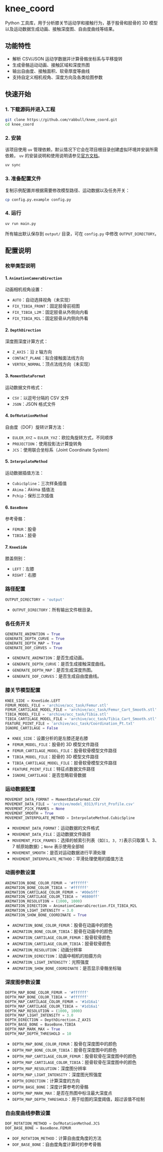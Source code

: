 # knee_coord

Python 工具库，用于分析膝关节运动学和接触行为，基于股骨和胫骨的 3D 模型以及运动数据生成动画、接触深度图、自由度曲线等结果。

## 功能特性

- 解析 CSV/JSON 运动学数据并计算骨骼坐标系与平移旋转
- 生成骨骼运动动画、接触区域和深度热图
- 输出自由度、接触面积、软骨厚度等曲线
- 支持自定义相机视角、深度方向及各类绘图参数

## 快速开始

### 1. 下载源码并进入工程
```bash
git clone https://github.com/rabbull/knee_coord.git
cd knee_coord
```

### 2. 安装

该项目使用 `uv` 管理依赖，默认情况下它会在项目根目录创建虚拟环境并安装所需依赖，
`uv` 的安装说明和使用说明请参见[官方文档](https://docs.astral.sh/uv/)。

```bash
uv sync
```

### 3. 准备配置文件

复制示例配置并根据需要修改模型路径、运动数据以及任务开关：

```bash
cp config.py.example config.py
```

### 4. 运行

```bash
uv run main.py
```

所有输出默认保存到 `output/` 目录，可在 `config.py` 中修改 `OUTPUT_DIRECTORY`。

## 配置说明

### 枚举类型说明

#### 1. `AnimationCameraDirection`
动画相机视角设置：
- `AUTO`：自动选择视角（未实现）
- `FIX_TIBIA_FRONT`：固定胫骨前视图
- `FIX_TIBIA_L2M`：固定胫骨从外侧向内看
- `FIX_TIBIA_M2L`：固定胫骨从内侧向外看

#### 2. `DepthDirection`
深度图深度计算方式：
- `Z_AXIS`：沿 z 轴方向
- `CONTACT_PLANE`：拟合接触面法线方向
- `VERTEX_NORMAL`：顶点法线方向（未实现）

#### 3. `MomentDataFormat`
运动数据文件格式：
- `CSV`：以逗号分隔的 CSV 文件
- `JSON`：JSON 格式文件

#### 4. `DofRotationMethod`
自由度（DOF）旋转计算方法：
- `EULER_XYZ` ~ `EULER_YXZ`：欧拉角旋转方式，不同顺序
- `PROJECTION`：使用投影法计算旋转角
- `JCS`：使用联合坐标系（Joint Coordinate System）

#### 5. `InterpolateMethod`
运动数据插值方法：
- `CubicSpline`：三次样条插值
- `Akima`：Akima 插值法
- `Pchip`：保形三次插值

#### 6. `BaseBone`
参考骨骼：
- `FEMUR`：股骨
- `TIBIA`：胫骨

#### 7. `KneeSide`
膝盖侧别：
- `LEFT`：左膝
- `RIGHT`：右膝

### 路径配置
```python
OUTPUT_DIRECTORY = 'output'
```
- `OUTPUT_DIRECTORY`：所有输出文件根目录。

### 各任务开关
```python
GENERATE_ANIMATION = True
GENERATE_DEPTH_CURVE = True
GENERATE_DEPTH_MAP = True
GENERATE_DOF_CURVES = True
```
- `GENERATE_ANIMATION`：是否生成动画。
- `GENERATE_DEPTH_CURVE`：是否生成接触深度曲线。
- `GENERATE_DEPTH_MAP`：是否生成深度热图。
- `GENERATE_DOF_CURVES`：是否生成自由度曲线。

### 膝关节模型配置

```python
KNEE_SIDE = KneeSide.LEFT
FEMUR_MODEL_FILE = 'archive/acc_task/Femur.stl'
FEMUR_CARTILAGE_MODEL_FILE = 'archive/acc_task/Femur_Cart_Smooth.stl'
TIBIA_MODEL_FILE = 'archive/acc_task/Tibia.stl'
TIBIA_CARTILAGE_MODEL_FILE = 'archive/acc_task/Tibia_Cart_Smooth.stl'
FEATURE_POINT_FILE = 'archive/acc_task/Coordination_Pt.txt'
IGNORE_CARTILAGE = False
```
- `KNEE_SIDE`：设置分析的是左膝还是右膝
- `FEMUR_MODEL_FILE`：股骨的 3D 模型文件路径
- `FEMUR_CARTILAGE_MODEL_FILE`：股骨软骨模型文件路径
- `TIBIA_MODEL_FILE`：胫骨的 3D 模型文件路径
- `TIBIA_CARTILAGE_MODEL_FILE`：胫骨软骨模型文件路径
- `FEATURE_POINT_FILE`：特征点数据文件路径
- `IGNORE_CARTILAGE`：是否忽略软骨数据

### 运动数据配置

```python
MOVEMENT_DATA_FORMAT = MomentDataFormat.CSV
MOVEMENT_DATA_FILE = 'archive/model_0313/First_Profile.csv'
MOVEMENT_PICK_FRAMES = None
MOVEMENT_SMOOTH = True
MOVEMENT_INTERPOLATE_METHOD = InterpolateMethod.CubicSpline
```
- `MOVEMENT_DATA_FORMAT`：运动数据的文件格式
- `MOVEMENT_DATA_FILE`：运动数据文件路径
- `MOVEMENT_PICK_FRAMES`：选择的帧索引列表（如`[1, 3, 7]`表示只取第 1、3、7 帧原始数据）；`None` 表示使用全部帧
- `MOVEMENT_SMOOTH`：是否对运动数据进行平滑处理
- `MOVEMENT_INTERPOLATE_METHOD`：平滑处理使用的插值方法

### 动画参数设置
```python
ANIMATION_BONE_COLOR_FEMUR = '#ffffff'
ANIMATION_BONE_COLOR_TIBIA = '#ffffff'
ANIMATION_CARTILAGE_COLOR_FEMUR = '#00e5ff'
ANIMATION_CARTILAGE_COLOR_TIBIA = '#8800ff'
ANIMATION_RESOLUTION = (1000, 1000)
ANIMATION_DIRECTION = AnimationCameraDirection.FIX_TIBIA_M2L
ANIMATION_LIGHT_INTENSITY = 3.0
ANIMATION_SHOW_BONE_COORDINATE = True
```
- `ANIMATION_BONE_COLOR_FEMUR`：股骨在动画中的颜色
- `ANIMATION_BONE_COLOR_TIBIA`：胫骨在动画中的颜色
- `ANIMATION_CARTILAGE_COLOR_FEMUR`：股骨软骨颜色
- `ANIMATION_CARTILAGE_COLOR_TIBIA`：胫骨软骨颜色
- `ANIMATION_RESOLUTION`：动画分辨率
- `ANIMATION_DIRECTION`：动画中相机的拍摄方向
- `ANIMATION_LIGHT_INTENSITY`：光照强度
- `ANIMATION_SHOW_BONE_COORDINATE`：是否显示骨骼坐标轴

### 深度图参数设置
```python
DEPTH_MAP_BONE_COLOR_FEMUR = '#ffffff'
DEPTH_MAP_BONE_COLOR_TIBIA = '#ffffff'
DEPTH_MAP_CARTILAGE_COLOR_FEMUR = '#1d16a1'
DEPTH_MAP_CARTILAGE_COLOR_TIBIA = '#1d16a1'
DEPTH_MAP_RESOLUTION = (1000, 1000)
DEPTH_MAP_LIGHT_INTENSITY = 3.0
DEPTH_DIRECTION = DepthDirection.Z_AXIS
DEPTH_BASE_BONE = BaseBone.TIBIA
DEPTH_MAP_MARK_MAX = True
DEPTH_MAP_DEPTH_THRESHOLD = 10
```
- `DEPTH_MAP_BONE_COLOR_FEMUR`：股骨在深度图中的颜色
- `DEPTH_MAP_BONE_COLOR_TIBIA`：胫骨在深度图中的颜色
- `DEPTH_MAP_CARTILAGE_COLOR_FEMUR`：股骨软骨在深度图中的颜色
- `DEPTH_MAP_CARTILAGE_COLOR_TIBIA`：胫骨软骨在深度图中的颜色
- `DEPTH_MAP_RESOLUTION`：深度图分辨率
- `DEPTH_MAP_LIGHT_INTENSITY`：深度图光照强度
- `DEPTH_DIRECTION`：计算深度的方向
- `DEPTH_BASE_BONE`：深度计算参考的骨骼
- `DEPTH_MAP_MARK_MAX`：是否在热图中标注最大深度点
- `DEPTH_MAP_DEPTH_THRESHOLD`：用于绘图的深度阈值，超过该值不绘制

### 自由度曲线参数设置
```python
DOF_ROTATION_METHOD = DofRotationMethod.JCS
DOF_BASE_BONE = BaseBone.FEMUR
```
- `DOF_ROTATION_METHOD`：计算自由度角度的方法
- `DOF_BASE_BONE`：自由度角度计算时的参考骨骼
